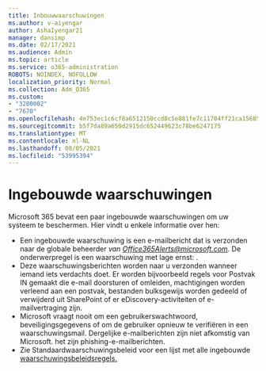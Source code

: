 ```yaml
---
title: Inbouwwaarschuwingen
ms.author: v-aiyengar
author: AshaIyengar21
manager: dansimp
ms.date: 02/17/2021
ms.audience: Admin
ms.topic: article
ms.service: o365-administration
ROBOTS: NOINDEX, NOFOLLOW
localization_priority: Normal
ms.collection: Adm_O365
ms.custom:
- "3200002"
- "7670"
ms.openlocfilehash: 4e753ec1c6cf8a6512150ccd8c5e881fe7c11704ff21ca15685a505a8f106da2
ms.sourcegitcommit: b5f7da89a650d2915dc652449623c78be6247175
ms.translationtype: MT
ms.contentlocale: nl-NL
ms.lasthandoff: 08/05/2021
ms.locfileid: "53995394"
---
```

# <a name="about-built-in-alerts"></a>Ingebouwde waarschuwingen

Microsoft 365 bevat een paar ingebouwde waarschuwingen om uw systeem te beschermen. Hier vindt u enkele informatie over hen:

- Een ingebouwde waarschuwing is een e-mailbericht dat is verzonden naar de globale beheerder *van Office365Alerts@microsoft.com.* De onderwerpregel is een waarschuwing met lage ernst: <name of alert policy> .
- Deze waarschuwingsberichten worden naar u verzonden wanneer iemand iets verdachts doet. Er worden bijvoorbeeld regels voor Postvak IN gemaakt die e-mail doorsturen of omleiden, machtigingen worden verleend aan een postvak, bestanden bulksgewijs worden gedeeld of verwijderd uit SharePoint of er eDiscovery-activiteiten of e-mailvertraging zijn.
- Microsoft vraagt nooit om een gebruikerswachtwoord, beveiligingsgegevens of om de gebruiker opnieuw te verifiëren in een waarschuwingsmail. Dergelijke e-mailberichten zijn niet afkomstig van Microsoft. het zijn phishing-e-mailberichten.
- Zie Standaardwaarschuwingsbeleid voor een lijst met alle ingebouwde [waarschuwingsbeleidsregels.](https://go.microsoft.com/fwlink/?linkid=2103170)